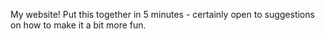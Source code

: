 My website! Put this together in 5 minutes - certainly open to suggestions on how to make it a bit more fun.